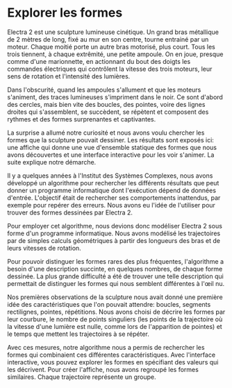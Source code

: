 # Explorer les formes

Electra 2 est une sculpture lumineuse cinétique. Un grand bras métallique de 2 mètres de long, fixé au mur en son centre, tourne entrainé par un moteur. Chaque moitié porte un autre bras motorisé, plus court. Tous les trois tiennent, à chaque extrêmité, une petite ampoule. On en joue, presque comme d'une marionnette, en actionnant du bout des doigts les commandes électriques qui contrôlent la vitesse des trois moteurs, leur sens de rotation et l'intensité des lumières. 

Dans l'obscurité, quand les ampoules s'allument et que les moteurs s'animent, des traces lumineuses s'impriment dans le noir. Ce sont d'abord des cercles, mais bien vite des boucles, des pointes, voire des lignes droites qui s'assemblent, se succèdent, se répètent et composent des rythmes et des formes surprenantes et captivantes.

La surprise a allumé notre curiosité et nous avons voulu chercher les formes que la sculpture pouvait dessiner. Les résultats sont exposés ici: une affiche qui donne une vue d'ensemble statique des formes que nous avons découvertes et une interface interactive pour les voir s'animer. La suite explique notre démarche.

Il y a quelques années à l'Institut des Systèmes Complexes, nous avons développé un algorithme pour rechercher les différents résultats que peut donner un programme informatique dont l'exécution dépend de données d'entrée. L'objectif était de rechercher ses comportements inattendus, par exemple pour repérer des erreurs. Nous avons eu l'idée de l'utiliser pour trouver des formes dessinées par Electra 2.

Pour employer cet algorithme, nous devions donc modéliser Electra 2 sous forme d'un programme informatique. Nous avons modélisé les trajectoires par de simples calculs géométriques à partir des longueurs des bras et de leurs vitesses de rotation.   

Pour pouvoir distinguer les formes rares des plus fréquentes, l'algorithme a besoin d'une description succinte, en quelques nombres, de chaque forme dessinée. La plus grande difficulté a été de trouver une telle description qui permettait de distinguer les formes qui nous semblent différentes à l'œil nu.

Nos premières observations de la sculpture nous avait donné une première idée des caractéristiques que l'on pouvait attendre: boucles, segments rectilignes, pointes, répétitions. Nous avons choisi de décrire les formes par leur courbure, le nombre de points singuliers (les points de la trajectoire où la vitesse d'une lumière est nulle, comme lors de l'apparition de pointes) et le temps que mettent les trajectoires à se répéter. 

Avec ces mesures, notre algorithme nous a permis de rechercher les formes qui combinaient ces différentes caractéristiques. Avec l'interface interactive, vous pouvez explorer les formes en spécifiant des valeurs qui les décrivent. Pour créer l'affiche, nous avons regroupé les formes similaires. Chaque trajectoire représente un groupe.

